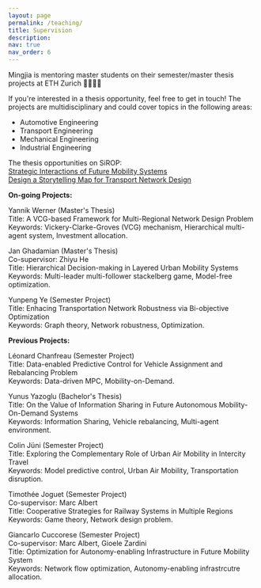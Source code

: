 ```yaml
---
layout: page
permalink: /teaching/
title: Supervision
description: 
nav: true
nav_order: 6
---
```


Mingjia is mentoring master students on their semester/master thesis projects at ETH Zurich :woman_student::man_student:

If you're interested in a thesis opportunity, feel free to get in touch! The projects are multidisciplinary and could cover topics in the following areas:
* Automotive Engineering
* Transport Engineering
* Mechanical Engineering
* Industrial Engineering

The thesis opportunities on SiROP: \
[Strategic Interactions of Future Mobility Systems](https://sirop.org/app/c62b4682-d2f1-460b-969c-6b739c36e6ea?_s=TwYdU2RY4vlQor-1&_k=TWKCQtaf6fBs5Xu6&4)\
 [Design a Storytelling Map for Transport Network Design](https://sirop.org/app/b6aad42e-78d6-4db1-a986-d56dbb6a58a4?_k=9kYsVQgUTD8dSFkD)

 **On-going Projects:**

 Yannik Werner (Master's Thesis)\
 Title: A VCG-based Framework for Multi-Regional Network Design Problem\
 Keywords: Vickery-Clarke-Groves (VCG) mechanism, Hierarchical multi-agent system,  Investment allocation.

 Jan Ghadamian (Master's Thesis)\
 Co-supervisor: Zhiyu He\
 Title: Hierarchical Decision-making in Layered Urban Mobility Systems\
 Keywords: Multi-leader multi-follower stackelberg game, Model-free optimization.

 Yunpeng Ye (Semester Project)\
 Title: Enhacing Transportation Network Robustness via Bi-objective Optimization\
 Keywords: Graph theory, Network robustness, Optimization.
 
**Previous Projects:**

 Léonard Chanfreau (Semester Project)\
 Title: Data-enabled Predictive Control for Vehicle Assignment and Rebalancing Problem\
 Keywords: Data-driven MPC,  Mobility-on-Demand.

 Yunus Yazoglu (Bachelor's Thesis)\
 Title: On the Value of Information Sharing in Future Autonomous Mobility-On-Demand Systems\
 Keywords: Information Sharing, Vehicle rebalancing, Multi-agent environment.

 Colin Jüni (Semester Project)\
 Title: Exploring the Complementary
 Role of Urban Air Mobility in Intercity Travel\
 Keywords: Model predictive control, Urban Air Mobility, Transportation disruption.

 Timothée Joguet (Semester Project)\
 Co-supervisor: Marc Albert\
 Title: Cooperative Strategies for Railway Systems in Multiple Regions\
 Keywords: Game theory, Network design problem.


 Giancarlo Cuccorese (Semester Project)\
 Co-supervisor: Marc Albert, Gioele Zardini\
 Title: Optimization for Autonomy-enabling Infrastructure in Future Mobility System\
 Keywords: Network flow optimization, Autonomy-enabling infrastrcutre allocation.
